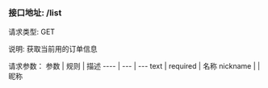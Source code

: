### 接口地址: /list
    
请求类型: GET

说明: 获取当前用的订单信息

请求参数：
参数 | 规则 | 描述
---- | --- | ---
text | required | 名称
nickname |  | 昵称
